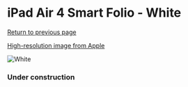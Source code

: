 # iPad Air 4 Smart Folio - White

[Return to previous page](/ipad_pro2)

[High-resolution image from Apple](https://store.storeimages.cdn-apple.com/8756/as-images.apple.com/is/MH0A3?wid=4500&hei=4500&fmt=png)

<div style="width: 384px"><img src="/everysource/MH0A3.png" alt="White"></div>

### Under construction
